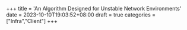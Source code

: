 +++
title = 'An Algorithm Designed for Unstable Network Environments'
date = 2023-10-10T19:03:52+08:00
draft = true
categories = ["Infra","Client"]
+++
